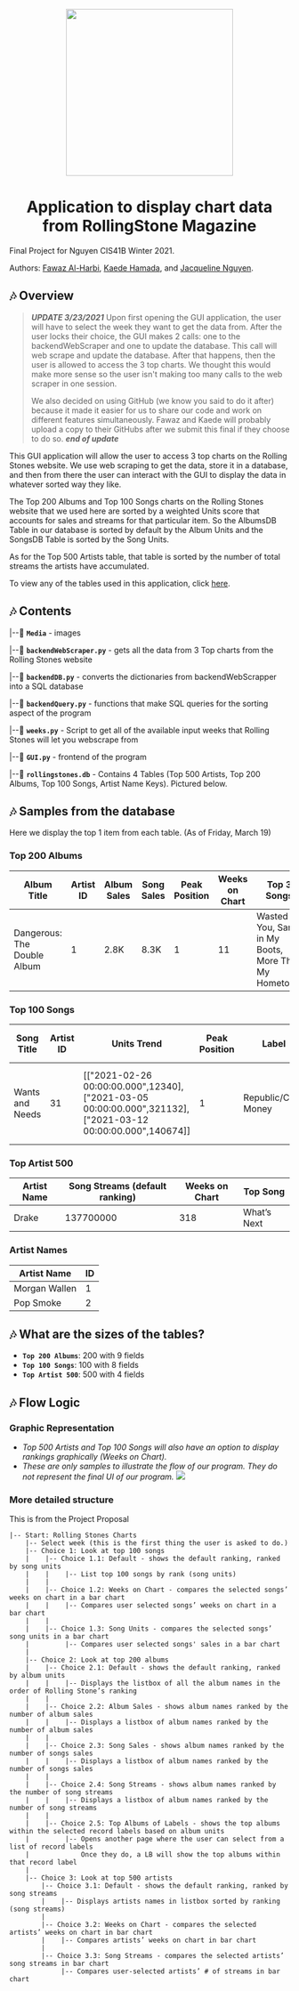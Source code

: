 
<div>
  <p align="center">
    <img width="300" src="https://cdn.worldvectorlogo.com/logos/rolling-stone-1.svg"></img>
  </p>
  <h1 align="center">
    Application to display chart data from RollingStone Magazine
  </h1>
</div>

Final Project for Nguyen CIS41B Winter 2021. 

Authors: [Fawaz Al-Harbi](https://github.com/monsieurCat), [Kaede Hamada](https://github.com/KaeMaple9), and [Jacqueline Nguyen](https://github.com/jacquelinennguyen).

## 🎶 Overview
>***UPDATE 3/23/2021***
> Upon first opening the GUI application, the user will have to select the week they want to get the data from. After the user locks their choice, the GUI makes 2 calls: one to the backendWebScraper and one to update the database. This call will web scrape and update the  database. After that happens, then the user is allowed to access the 3 top charts. We thought this would make more sense so the user isn't making too many calls to the web scraper in one session. 
>
> We also decided on using GitHub (we know you said to do it after) because it made it easier for us to share our code and work on different features simultaneously. Fawaz and Kaede will probably upload a copy to their GitHubs after we submit this final if they choose to do so.
>***end of update***

This GUI application will allow the user to access 3 top charts on the Rolling Stones website. We use web scraping to get the data, store it in a database, and then from there the user can interact with the GUI to display the data in whatever sorted way they like.

The Top 200 Albums and Top 100 Songs charts on the Rolling Stones website that we used here are sorted by a weighted Units score that accounts for sales and streams for that particular item. So the AlbumsDB Table in our database is sorted by default by the Album Units and the SongsDB Table is sorted by the Song Units.

As for the Top 500 Artists table, that table is sorted by the number of total streams the artists have accumulated.

To view any of the tables used in this application, click [here](https://www.rollingstone.com/charts/).

## 🎶 Contents

|--🎸  **`Media`** - images

|--🎸  **`backendWebScraper.py`** - gets all the data from 3 Top charts from the Rolling Stones website

|--🎸  **`backendDB.py`** - converts the dictionaries from backendWebScrapper into a SQL database

|--🎸  **`backendQuery.py`** - functions that make SQL queries for the sorting aspect of the program

|--🎸  **`weeks.py`** - Script to get all of the available input weeks that Rolling Stones will let you webscrape from

|--🎸  **`GUI.py`** - frontend of the program

|--🎸  **`rollingstones.db`** - Contains 4 Tables (Top 500 Artists, Top 200 Albums, Top 100 Songs, Artist Name Keys). Pictured below.

## 🎶 Samples from the database
Here we display the top 1 item from each table. (As of Friday, March 19)

### Top 200 Albums
| Album Title | Artist ID | Album Sales | Song Sales | Peak Position | Weeks on Chart | Top 3 Songs | Record Label | Song Streams |
| --- | --- | --- | --- | --- | --- | --- | --- | --- |
| Dangerous: The Double Album | 1 | 2.8K | 8.3K | 1 | 11 | Wasted on You, Sand in My Boots, More Than My Hometown | Republic | 65000000 |

### Top 100 Songs
| Song Title | Artist ID | Units Trend | Peak Position | Label | Top Cities | Weeks on Chart | Streams |
| --- | --- | --- | --- | --- | --- | --- | --- |
| Wants and Needs | 31 | [["2021-02-26 00:00:00.000",12340],["2021-03-05 00:00:00.000",321132],["2021-03-12 00:00:00.000",140674]] | 1 | Republic/Cash Money | 1 New York, NY 2 Los Angeles, CA 3 Chicago, IL | 2 | 17600000 |

### Top Artist 500
| Artist Name | Song Streams (default ranking) | Weeks on Chart | Top Song |
| --- | --- | --- | --- |
| Drake | 137700000 | 318 | What’s Next |

### Artist Names
| Artist Name | ID |
| --- | --- |
| Morgan Wallen | 1 |
| Pop Smoke | 2 |

## 🎶 What are the sizes of the tables? 
* **`Top 200 Albums`**: 200 with 9 fields
* **`Top 100 Songs`**: 100 with 8 fields
* **`Top Artist 500`**: 500 with 4 fields

## 🎶 Flow Logic
### Graphic Representation
* *Top 500 Artists and Top 100 Songs will also have an option to display rankings graphically (Weeks on Chart).*
* *These are only samples to illustrate the flow of our program. They do not represent the final UI of our program.*
![](https://i.imgur.com/g335cyp.png)

### More detailed structure
This is from the Project Proposal
```
|-- Start: Rolling Stones Charts
    |-- Select week (this is the first thing the user is asked to do.)
    |-- Choice 1: Look at top 100 songs
    |    |-- Choice 1.1: Default - shows the default ranking, ranked by song units
    |    |    |-- List top 100 songs by rank (song units)
    |    |          
    |    |-- Choice 1.2: Weeks on Chart - compares the selected songs’ weeks on chart in a bar chart
    |    |    |-- Compares user selected songs’ weeks on chart in a bar chart
    |    |
    |    |-- Choice 1.3: Song Units - compares the selected songs’ song units in a bar chart
    |         |-- Compares user selected songs' sales in a bar chart
    |
    |-- Choice 2: Look at top 200 albums
    |    |-- Choice 2.1: Default - shows the default ranking, ranked by album units
    |    |    |-- Displays the listbox of all the album names in the order of Rolling Stone’s ranking
    |    |
    |    |-- Choice 2.2: Album Sales - shows album names ranked by the number of album sales
    |    |    |-- Displays a listbox of album names ranked by the number of album sales
    |    |
    |    |-- Choice 2.3: Song Sales - shows album names ranked by the number of songs sales
    |    |    |-- Displays a listbox of album names ranked by the number of songs sales
    |    |
    |    |-- Choice 2.4: Song Streams - shows album names ranked by the number of song streams
    |    |    |-- Displays a listbox of album names ranked by the number of song streams
    |    |
    |    |-- Choice 2.5: Top Albums of Labels - shows the top albums within the selected record labels based on album units
    |         |-- Opens another page where the user can select from a list of record labels 
    |             Once they do, a LB will show the top albums within that record label
    |
    |-- Choice 3: Look at top 500 artists
        |-- Choice 3.1: Default - shows the default ranking, ranked by song streams
        |    |-- Displays artists names in listbox sorted by ranking (song streams)
        |
        |-- Choice 3.2: Weeks on Chart - compares the selected artists’ weeks on chart in bar chart
        |    |-- Compares artists’ weeks on chart in bar chart
        |
        |-- Choice 3.3: Song Streams - compares the selected artists’ song streams in bar chart
             |-- Compares user-selected artists’ # of streams in bar chart
```
